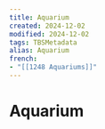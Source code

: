 ```yaml
---
title: Aquarium
created: 2024-12-02
modified: 2024-12-02
tags: TBSMetadata
alias: Aquarium
french:
- "[[1248 Aquariums]]"
---
```

# Aquarium

